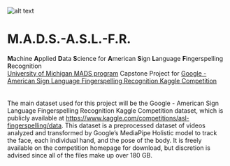![alt text](https://github.com/nruloff/MADS-ASL-FR/blob/main/readme_embedding_files/MADS-ASL-FR-Logo.jpg)
# M.A.D.S.-A.S.L.-F.R.
**M**achine **A**pplied **D**ata **S**cience for **A**merican **S**ign **L**anguage **F**ingerspelling **R**ecognition <br>
[University of Michigan MADS program](https://www.si.umich.edu/programs/master-applied-data-science) Capstone Project for [Google - American Sign Language Fingerspelling Recognition Kaggle Competition](https://www.kaggle.com/competitions/asl-fingerspelling)
<br><br><br>
The main dataset used for this project will be the Google - American Sign Language Fingerspelling Recognition Kaggle Competition dataset, which is publicly available at https://www.kaggle.com/competitions/asl-fingerspelling/data. This dataset is a preprocessed dataset of videos analyzed and transformed by Google’s MediaPipe Holistic model to track the face, each individual hand, and the pose of the body. It is freely available on the competition homepage for download, but discretion is advised since all of the files make up over 180 GB. <br>
